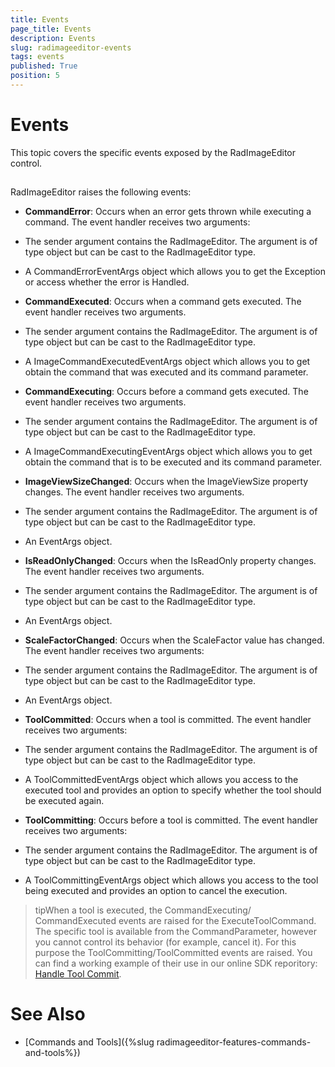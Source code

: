 ```yaml
---
title: Events
page_title: Events
description: Events
slug: radimageeditor-events
tags: events
published: True
position: 5
---
```


# Events



This topic covers the specific events exposed by the RadImageEditor control.

## 

RadImageEditor raises the following events:

* __CommandError__: Occurs when an error gets thrown while executing a command. The event handler receives two arguments:
            

* The sender argument contains the RadImageEditor. The argument is of type object but can be cast to the RadImageEditor type.
                

* A CommandErrorEventArgs object which allows you to get the Exception or access whether the error is Handled.
                

* __CommandExecuted__: Occurs when a command gets executed. The event handler receives two arguments.
            

* The sender argument contains the RadImageEditor. The argument is of type object but can be cast to the RadImageEditor type.
                

* A ImageCommandExecutedEventArgs object which allows you to get obtain the command that was executed and its command parameter.
                

* __CommandExecuting__: Occurs before a command gets executed. The event handler receives two arguments.
            

* The sender argument contains the RadImageEditor. The argument is of type object but can be cast to the RadImageEditor type.
                

* A ImageCommandExecutingEventArgs object which allows you to get obtain the command that is to be executed and its command parameter.
                

* __ImageViewSizeChanged__: Occurs when the ImageViewSize property changes. The event handler receives two arguments.
            

* The sender argument contains the RadImageEditor. The argument is of type object but can be cast to the RadImageEditor type.
                

* An EventArgs object.
                

* __IsReadOnlyChanged__: Occurs when the IsReadOnly property changes. The event handler receives two arguments.
            

* The sender argument contains the RadImageEditor. The argument is of type object but can be cast to the RadImageEditor type.
                

* An EventArgs object.
                

* __ScaleFactorChanged__: Occurs when the ScaleFactor value has changed. The event handler receives two arguments:
            

* The sender argument contains the RadImageEditor. The argument is of type object but can be cast to the RadImageEditor type.
                

* An EventArgs object.
                

* __ToolCommitted__: Occurs when a tool is committed. The event handler receives two arguments:
            

* The sender argument contains the RadImageEditor. The argument is of type object but can be cast to the RadImageEditor type.
                

* A ToolCommittedEventArgs object which allows you access to the executed tool and provides an option to specify whether the tool should be executed again.
                

* __ToolCommitting__: Occurs before a tool is committed. The event handler receives two arguments:
            

* The sender argument contains the RadImageEditor. The argument is of type object but can be cast to the RadImageEditor type.
                

* A ToolCommittingEventArgs object which allows you access to the tool being executed and provides an option to cancel the execution.
                

>tipWhen a tool is executed, the CommandExecuting/ CommandExecuted events are raised for the ExecuteToolCommand. The specific tool is available from the CommandParameter, however you cannot control its behavior (for example, cancel it). For this purpose the ToolCommitting/ToolCommitted events are raised. You can find a working example of their use in our online SDK reporitory: [Handle Tool Commit](https://github.com/telerik/xaml-sdk/tree/master/ImageEditor/HandleToolCommit).
          

# See Also

 * [Commands and Tools]({%slug radimageeditor-features-commands-and-tools%})
